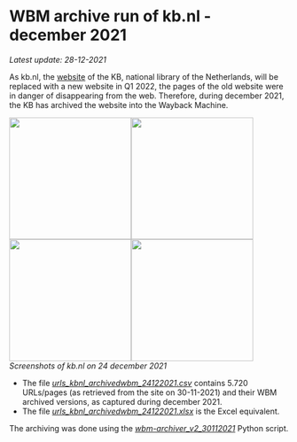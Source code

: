 # WBM archive run of kb.nl - december 2021
*Latest update: 28-12-2021*

As kb.nl, the [website](https://www.kb.nl) of the KB, national library of the Netherlands, will be replaced with a new website in Q1 2022, the pages of the old website were in danger of disappearing from the web. Therefore, during december 2021, the KB has archived the website into the Wayback Machine. 

<kbd><image src="images/kbnl_homepage_28122021.png" width="220"/></kbd><kbd><image src="images/kbnl_newspage_28122021.png" width="220"/></kbd><kbd><image src="images/kbnl_themepage_28122021.png" width="220"/></kbd><kbd><image src="images/kbnl_organisationpage_28122021.png" width="220"/></kbd>
<br clear="all"/>
*Screenshots of kb.nl on 24 december 2021*

* The file *[urls_kbnl_archivedwbm_24122021.csv](urls_kbnl_archivedwbm_24122021.csv)* contains 5.720 URLs/pages (as retrieved from the site on 30-11-2021) and their WBM archived versions, as captured during december 2021.  
* The file *[urls_kbnl_archivedwbm_24122021.xlsx](urls_kbnl_archivedwbm_24122021.xlsx)* is the Excel equivalent.

The archiving was done using the *[wbm-archiver_v2_30112021](../../wbm-archiver_v2_30112021)* Python script.
